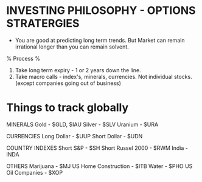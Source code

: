 # INVESTING PHILOSOPHY - OPTIONS STRATERGIES
- You are good at predicting long term trends. But Market can remain irrational longer than you can remain solvent.

% Process %
1. Take long term expiry - 1 or 2 years down the line.
2. Take macro calls -  index's, minerals, currencies. Not individual stocks. (except companies going out of business)

# Things to track globally
MINERALS 
Gold - $GLD, $IAU
Silver - $SLV
Uranium - $URA


CURRENCIES
Long  Dollar - $UUP
Short Dollar - $UDN


COUNTRY INDEXES
Short S&P - $SH
Short Russel 2000 - $RWM
India - INDA


OTHERS
Marijuana - $MJ
US Home Construction -  $ITB
Water - $PHO
US Oil Companies - $XOP
